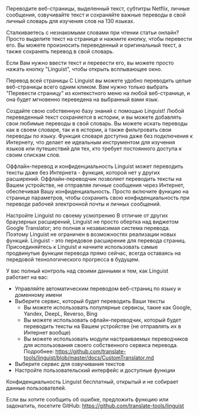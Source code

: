 Переводите веб-страницы, выделенный текст, субтитры Netflix, личные сообщения, озвучивайте текст и сохраняйте важные переводы в свой личный словарь для изучения слов на 130 языках.

Сталкиваетесь с незнакомыми словами при чтении статьи онлайн? Просто выделите текст на странице и нажмите кнопку, чтобы перевести его. Вы можете произносить переведенный и оригинальный текст, а также сохранять перевод в свой словарь.

Если Вам нужно ввести текст и перевести его, вы можете просто нажать кнопку "Linguist", чтобы открыть всплывающее окно.

Перевод всей страницы
С Linguist вы можете удобно переводить целые веб-страницы всего одним кликом. Вам нужно только выбрать "Перевести страницу" из контекстного меню на любой веб-странице, и она будет мгновенно переведена на выбранный вами язык.

Создайте свою собственную базу знаний с помощью Linguist!
Любой переведенный текст сохраняется в истории, и вы можете добавлять свои любимые переводы в свой словарь. Вы можете искать переводы как в своем словаре, так и в истории, а также фильтровать свои переводы по языку. Функция словаря доступна даже без подключения к Интернету, что делает ее идеальным инструментом для изучения языков или путешествий для тех, кто требует постоянного доступа к своим спискам слов.

Оффлайн-перевод и конфиденциальность
Linguist может переводить тексты даже без Интернета - функция, которой нет у других расширений. Оффлайн-переводчик позволяет переводить тексты на Вашем устройстве, не отправляя личные сообщения через Интернет, обеспечивая Вашу конфиденциальность. Просто включите функцию на странице параметров, чтобы сохранить свою конфиденциальность при переводе рабочей электронной почты и личных сообщений.

Настройте Linguist по своему усмотрению
В отличие от других браузерных расширений, Linguist не просто обертка над виджетом Google Translator; это полная и независимая система перевода. Поэтому Linguist не ограничен в возможностях реализации новых функций. Linguist - это передовое расширение для перевода страниц. Присоединяйтесь к Linguist и начните использовать самые продвинутые функции перевода прямо сейчас, всегда оставаясь на передовой технологического прогресса в будущем.

У вас полный контроль над своими данными и тем, как Linguist работает на вас:

- Управляйте автоматическим переводом веб-страниц по языку и доменному имени
- Выберите сервис, который будет переводить Ваши тексты
  - Вы можете использовать популярные сервисы, такие как Google, Yandex, DeepL, Reverso, Bing
  - Вы можете использовать офлайн-переводчик, который будет переводить тексты на Вашем устройстве (не отправлять их в Интернет вообще)
  - Вы можете использовать модули настраиваемых переводчиков для использования своего собственного сервиса перевода. Подробнее: https://github.com/translate-tools/linguist/blob/master/docs/CustomTranslator.md
- Выберите сервис для озвучивания текстов
- Настройте пользовательский интерфейс и доступные функции

Конфиденциальность
Linguist бесплатный, открытый и не собирает данные пользователей.

Если вы хотите сообщить об ошибке, предложить функцию или задонатить, посетите GitHub: https://github.com/translate-tools/linguist
